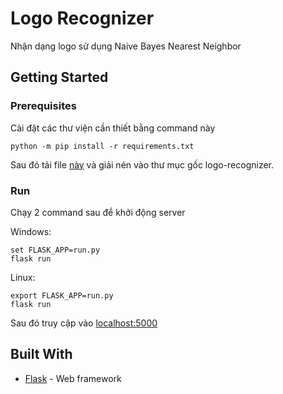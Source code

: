# Logo Recognizer
Nhận dạng logo sử dụng Naive Bayes Nearest Neighbor

## Getting Started
### Prerequisites

Cài đặt các thư viện cần thiết bằng command này

```
python -m pip install -r requirements.txt
```
Sau đó tải file [này](https://studenthcmupedu-my.sharepoint.com/:u:/g/personal/4301104136_student_hcmup_edu_vn/EWeJooenZvRLsitMj7iYw08BcsYgB3ivfqnKTSKtI_cFIg?e=NPPsdS) và giải nén vào thư mục gốc logo-recognizer.
### Run
Chạy 2 command sau để khởi động server

Windows:
```
set FLASK_APP=run.py
flask run
```
Linux:
```
export FLASK_APP=run.py
flask run
```
Sau đó truy cập vào [localhost:5000](http://localhost:5000/)
## Built With

* [Flask](https://palletsprojects.com/p/flask/) - Web framework
